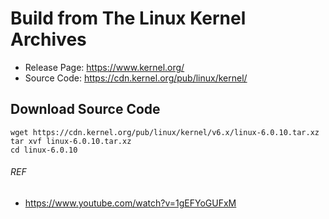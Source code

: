 # Build from The Linux Kernel Archives
- Release Page: https://www.kernel.org/
- Source Code: https://cdn.kernel.org/pub/linux/kernel/

## Download Source Code
```
wget https://cdn.kernel.org/pub/linux/kernel/v6.x/linux-6.0.10.tar.xz
tar xvf linux-6.0.10.tar.xz
cd linux-6.0.10
```

###### REF
- https://www.youtube.com/watch?v=1gEFYoGUFxM